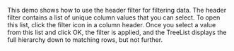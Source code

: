 This demo shows how to&nbsp;use the header filter for filtering data. The header filter contains a&nbsp;list of&nbsp;unique column values that you can select. To&nbsp;open this list, click the filter icon in&nbsp;a&nbsp;column header. Once you select a&nbsp;value from this list and click&nbsp;OK, the filter is&nbsp;applied, and the TreeList displays the full hierarchy down to&nbsp;matching rows, but not further.